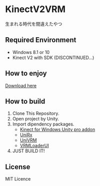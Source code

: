 # KinectV2VRM

生まれる時代を間違えたやつ

## Required Environment

+ Windows 8.1 or 10
+ Kinect V2 with SDK (DISCONTINUED...)

## How to enjoy

[Download here](https://github.com/m2wasabi/KinectV2VRM/releases)

## How to build

1. Clone This Repository.
2. Open project by Unity.
3. Import dipendency packages.
    + [Kinect for Windows Unity pro addon](https://developer.microsoft.com/windows/kinect)
    + [UniRx](https://github.com/neuecc/UniRx/releases)
    + [UniVRM](https://github.com/dwango/UniVRM/releases)
    + [VRMLoaderUI](https://github.com/m2wasabi/VRMLoaderUI/releases)
4. JUST BUILD IT!

## License

MIT Licence
